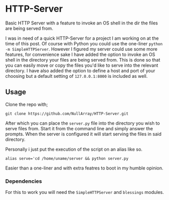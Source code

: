 # HTTP-Server
Basic HTTP Server with a feature to invoke an OS shell in the dir the files are being served from.

I was in need of a quick HTTP-Server for a project I am working on at the time of this post. Of course with Python you could use the one-liner `python -m SimpleHTTPServer`. However I figured my server could use some more features, for convenience sake I have added the option to invoke an OS shell in the directory your files are being served from. This is done so that you can easily move or copy the files you'd like to serve into the relevant directory. I have also added the option to define a host and port of your choosing but a default setting of `127.0.0.1:8000` is included as well.

## Usage

Clone the repo with;

`git clone https://github.com/NullArray/HTTP-Server.git`

After which you can place the `server.py` file into the directory you wish to serve files from. Start it from the command line and simply answer the prompts. When the server is configured it will start serving the files in said directory.

Personally i just put the execution of the script on an alias like so.

`alias serve='cd /home/uname/server && python server.py`

Easier than a one-liner and with extra featres to boot in my humble opinion.

### Dependencies

For this to work you will need the `SimpleHTTPServer` and `blessings` modules.
